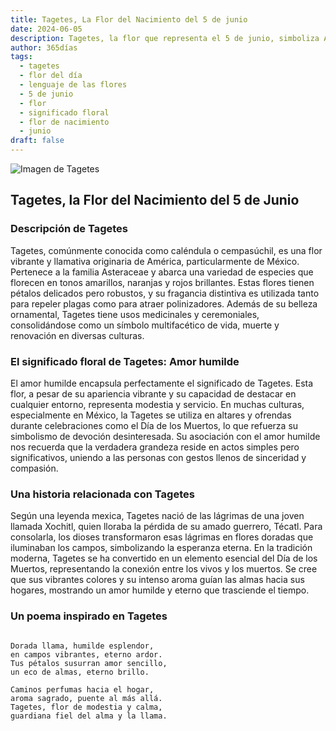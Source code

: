 ```yaml
---
title: Tagetes, La Flor del Nacimiento del 5 de junio
date: 2024-06-05
description: Tagetes, la flor que representa el 5 de junio, simboliza Amor humilde. Descubre su fascinante historia, significado en el lenguaje de las flores y una poesía que celebra su belleza.
author: 365días
tags:
  - tagetes
  - flor del día
  - lenguaje de las flores
  - 5 de junio
  - flor
  - significado floral
  - flor de nacimiento
  - junio
draft: false
---
```


![Imagen de Tagetes](https://cdn.pixabay.com/photo/2023/03/07/18/56/marigold-7836281_640.jpg#center)



## Tagetes, la Flor del Nacimiento del 5 de Junio

### Descripción de Tagetes

Tagetes, comúnmente conocida como caléndula o cempasúchil, es una flor vibrante y llamativa originaria de América, particularmente de México. Pertenece a la familia Asteraceae y abarca una variedad de especies que florecen en tonos amarillos, naranjas y rojos brillantes. Estas flores tienen pétalos delicados pero robustos, y su fragancia distintiva es utilizada tanto para repeler plagas como para atraer polinizadores. Además de su belleza ornamental, Tagetes tiene usos medicinales y ceremoniales, consolidándose como un símbolo multifacético de vida, muerte y renovación en diversas culturas.

### El significado floral de Tagetes: Amor humilde

El amor humilde encapsula perfectamente el significado de Tagetes. Esta flor, a pesar de su apariencia vibrante y su capacidad de destacar en cualquier entorno, representa modestia y servicio. En muchas culturas, especialmente en México, la Tagetes se utiliza en altares y ofrendas durante celebraciones como el Día de los Muertos, lo que refuerza su simbolismo de devoción desinteresada. Su asociación con el amor humilde nos recuerda que la verdadera grandeza reside en actos simples pero significativos, uniendo a las personas con gestos llenos de sinceridad y compasión.

### Una historia relacionada con Tagetes

Según una leyenda mexica, Tagetes nació de las lágrimas de una joven llamada Xochitl, quien lloraba la pérdida de su amado guerrero, Técatl. Para consolarla, los dioses transformaron esas lágrimas en flores doradas que iluminaban los campos, simbolizando la esperanza eterna. En la tradición moderna, Tagetes se ha convertido en un elemento esencial del Día de los Muertos, representando la conexión entre los vivos y los muertos. Se cree que sus vibrantes colores y su intenso aroma guían las almas hacia sus hogares, mostrando un amor humilde y eterno que trasciende el tiempo.

### Un poema inspirado en Tagetes

```

Dorada llama, humilde esplendor,  
en campos vibrantes, eterno ardor.  
Tus pétalos susurran amor sencillo,  
un eco de almas, eterno brillo.

Caminos perfumas hacia el hogar,  
aroma sagrado, puente al más allá.  
Tagetes, flor de modestia y calma,  
guardiana fiel del alma y la llama.
```
